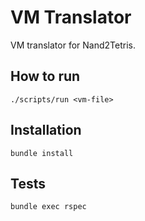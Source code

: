 # VM Translator

VM translator for Nand2Tetris.

## How to run

`./scripts/run <vm-file>`

## Installation

`bundle install`

## Tests ##

`bundle exec rspec`
